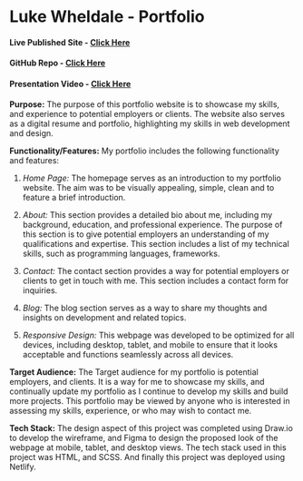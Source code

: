 # Luke Wheldale - Portfolio

#### Live Published Site - [Click Here](https://lukewheldale-portfolio.netlify.app)

#### GitHub Repo - [Click Here](https://github.com/Looch8/portfolio.git)

#### Presentation Video - [Click Here]()

**Purpose:**
The purpose of this portfolio website is to showcase my skills, and experience to potential employers or clients. The website also serves as a digital resume and portfolio, highlighting my skills in web development and design.

**Functionality/Features:**
My portfolio includes the following functionality and features:

1. _Home Page:_ The homepage serves as an introduction to my portfolio website. The aim was to be visually appealing, simple, clean and to feature a brief introduction.
   <br>
2. _About:_ This section provides a detailed bio about me, including my background, education, and professional experience. The purpose of this section is to give potential employers an understanding of my qualifications and expertise.
   This section includes a list of my technical skills, such as programming languages, frameworks.
   <br>

3. _Contact:_ The contact section provides a way for potential employers or clients to get in touch with me. This section includes a contact form for inquiries.
   <br>

4. _Blog:_ The blog section serves as a way to share my thoughts and insights on development and related topics.
   <br>

5. _Responsive Design:_ This webpage was developed to be optimized for all devices, including desktop, tablet, and mobile to ensure that it looks acceptable and functions seamlessly across all devices.

**Target Audience:**
The Target audience for my portfolio is potential employers, and clients.
It is a way for me to showcase my skills, and continually update my portfolio as I continue to develop my skills and build more projects.
This portfolio may be viewed by anyone who is interested in assessing my skills, experience, or who may wish to contact me.

**Tech Stack:**
The design aspect of this project was completed using Draw.io to develop the wireframe, and Figma to design the proposed look of the webpage at mobile, tablet, and desktop views.
The tech stack used in this project was HTML, and SCSS.
And finally this project was deployed using Netlify.

<!-- TO DO -->

<!--
A link to your presentation video
Sitemap
Screenshots
 -->
